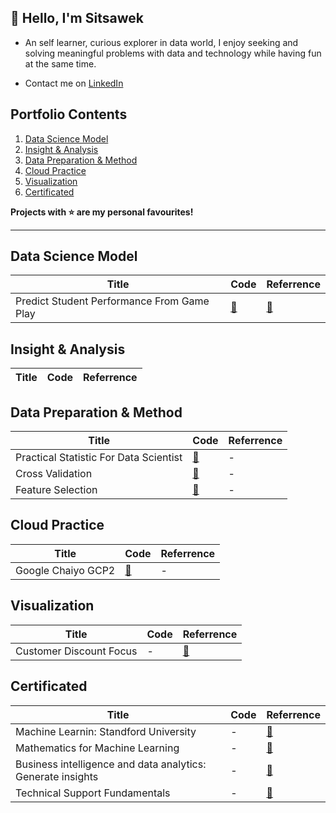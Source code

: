 ## 👋 Hello, I'm Sitsawek

- An self learner, curious explorer in data world, I enjoy seeking and solving meaningful problems with data and technology while having fun at the same time. 

- Contact me on [LinkedIn](https://linkedin.com/in/sitsawek-sukorn-375410162) 

## Portfolio Contents
1. [Data Science Model](#data-science-model)
2. [Insight & Analysis](#insight-and-analysis)
3. [Data Preparation & Method](#data-preparation-and-method)
4. [Cloud Practice](#cloud-practice)
5. [Visualization](#visualization)
6. [Certificated](#certificated)

**Projects with :star: are my personal favourites!**

___
<a name="data-science-model"></a>
## Data Science Model
| Title | Code | Referrence |
| --- | --- | --- |
| Predict Student Performance From Game Play | [:link:](https://github.com/sitsawek/predict_student_performance_from_game_play/blob/main/predict-student-performance-from-game-play.ipynb) | [:link:](https://www.kaggle.com/competitions/predict-student-performance-from-game-play/leaderboard) |


<a name="insight-and-analysis"></a>
## Insight & Analysis 
| Title | Code | Referrence |
| --- | --- | --- |   


<a name="data-preparation-and-method"></a>
## Data Preparation & Method
| Title | Code | Referrence |
| --- | --- | --- |   
| Practical Statistic For Data Scientist | [:link:](https://github.com/sitsawek/Practical-statistic-for-data-scientist) | - |
| Cross Validation | [:link:](https://github.com/sitsawek/Preparation-and-Method/blob/main/closs_validation.ipynb) | - |
| Feature Selection | [:link:](https://github.com/sitsawek/Preparation-and-Method/blob/main/feature_selection.ipynb) | - |


<a name="cloud-practice"></a>
## Cloud Practice
| Title | Code | Referrence |
| --- | --- | --- |   
| Google Chaiyo GCP2 | [:link:](https://github.com/sitsawek/ChaiyoGCP2) | - |


<a name="visualization"></a>
## Visualization
| Title | Code | Referrence |
| --- | --- | --- |   
| Customer Discount Focus | - | [:link:](https://public.tableau.com/views/CustomerDiscountFocus/Dashboard1?:language=en-US&:display_count=n&:origin=viz_share_link) |


<a name="certificated"></a>
## Certificated
| Title | Code | Referrence |
| --- | --- | --- |   
| Machine Learnin: Standford University | - | [:link:](https://coursera.org/share/2461898f67426c1669e63f297d07a47b) |
| Mathematics for Machine Learning | - | [:link:](https://coursera.org/share/1271b813d6605f295130dcaf391505ea) |
| Business intelligence and data analytics: Generate insights | - | [:link:](https://coursera.org/share/04ca7097a1d42a89ff08cdb74a3183ea) |
| Technical Support Fundamentals | - | [:link:](https://coursera.org/share/7f7019afe7b97589632079cc4828f2cf) |
